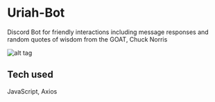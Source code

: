 # Uriah-Bot

Discord Bot for friendly interactions including message responses and random quotes of wisdom from the GOAT, Chuck Norris

![alt tag](https://mediaproxy.tvtropes.org/width/1200/https://static.tvtropes.org/pmwiki/pub/images/c_norris.png)

## Tech used 

JavaScript, Axios




